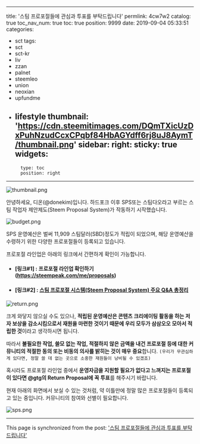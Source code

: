 
---
title: '스팀 프로포절들에 관심과 투표를 부탁드립니다'
permlink: 4cw7w2
catalog: true
toc_nav_num: true
toc: true
position: 9999
date: 2019-09-04 05:33:51
categories:
- sct
tags:
- sct
- sct-kr
- liv
- zzan
- palnet
- steemleo
- union
- neoxian
- upfundme
- lifestyle
thumbnail: 'https://cdn.steemitimages.com/DQmTXicUzDxPuhNzudCcxCPqbf84HbAGYdff6rj8uJ8AymT/thumbnail.png'
sidebar:
    right:
        sticky: true
widgets:
    -
        type: toc
        position: right
---


![thumbnail.png](https://cdn.steemitimages.com/DQmTXicUzDxPuhNzudCcxCPqbf84HbAGYdff6rj8uJ8AymT/thumbnail.png)

안녕하세요, 디온(@donekim)입니다. 하드포크 이후 SPS또는 스팀다오라고 부르는 스팀 작업자 제안제도(Steem Proposal System)가 작동하기 시작했습니다.

![budget.png](https://cdn.steemitimages.com/DQmSfaQ1XQk4HTdrpnsi9GWcx9oJ4meuQrJi3ddqA9aRG5b/budget.png)

SPS 운영예산은 벌써 11,909 스팀달러(SBD)정도가 적립이 되었으며, 해당 운영예산을 수령하기 위한 다양한 프로포절들이 등록되고 있습니다.

프로포절 라인업은 아래의 링크에서 간편하게 확인이 가능합니다.

- #### [링크#1] : 프로포절 라인업 확인하기(https://steempeak.com/me/proposals)


- #### [링크#2] : [스팀 프로포절 시스템(Steem Proposal System) 주요 Q&A 총정리](https://www.steemcoinpan.com/sct/@donekim/steem-proposal-system-q-and-a)

![return.png](https://cdn.steemitimages.com/DQmXSuYy9TVhFGTsRY4DLDqyKZ9vHY65XU7np11Ddf5n3B9/return.png)

크게 와닿지 않으실 수도 있으나, **적립된 운영예산은 콘텐츠 크리에이팅 활동을 하는 저자 보상을 감소시킴으로서 재원을 마련한 것이기 때문에 우리 모두가 삼삼오오 모아서 적립한 것**이라고 생각하시면 됩니다. 

따라서 **불필요한 작업, 쓸모 없는 작업, 적절하지 않은 금액을 내건 프로포절 등에 대한 커뮤니티의 적절한 동의 또는 비동의 의사를 밝히는 것이 매우 중요**합니다. `(우리가 무관심하게 있다면, 정말 쓸 데 없는 곳으로 소중한 재원들이 낭비될 수 있겠죠)`

혹시라도 프로포절 라인업 중에서 **운영자금을 지원할 필요가 없다고 느껴지는 프로포절이 있다면 @gtg의 Return Proposal에 꼭 투표**를 해주시기 바랍니다. 

현재 아래의 화면에서 보실 수 있는 것처럼, 약 이틀만에 정말 많은 프로포절들이 등록되고 있는 중입니다. 커뮤니티의 참여와 선별이 필요합니다.

![sps.png](https://cdn.steemitimages.com/DQmYeMVXjx2y9TrsuEUK3TrUVmc73HrqmiB5FE2nATig4MN/sps.png)

- - -

This page is synchronized from the post: ['스팀 프로포절들에 관심과 투표를 부탁드립니다'](https://steemit.com/@donekim/4cw7w2)

